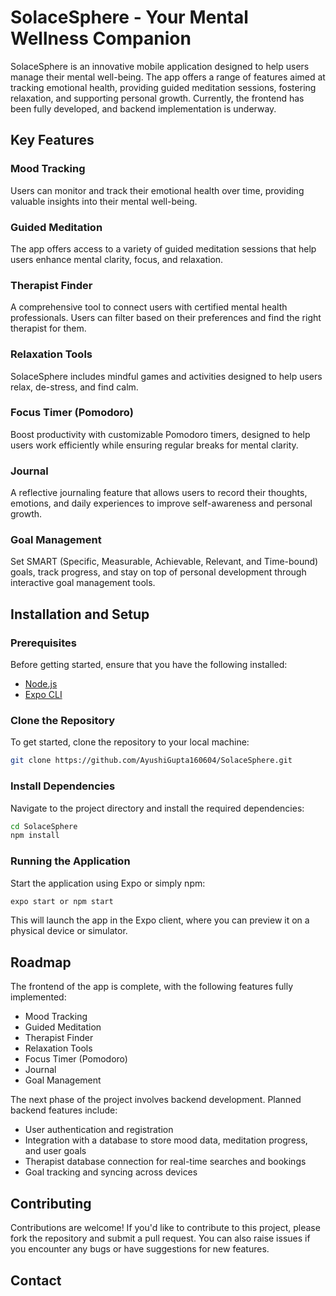 # SolaceSphere - Your Mental Wellness Companion

SolaceSphere is an innovative mobile application designed to help users manage their mental well-being. The app offers a range of features aimed at tracking emotional health, providing guided meditation sessions, fostering relaxation, and supporting personal growth. Currently, the frontend has been fully developed, and backend implementation is underway.

## Key Features

### Mood Tracking
Users can monitor and track their emotional health over time, providing valuable insights into their mental well-being.

### Guided Meditation
The app offers access to a variety of guided meditation sessions that help users enhance mental clarity, focus, and relaxation.

### Therapist Finder
A comprehensive tool to connect users with certified mental health professionals. Users can filter based on their preferences and find the right therapist for them.

### Relaxation Tools
SolaceSphere includes mindful games and activities designed to help users relax, de-stress, and find calm.

### Focus Timer (Pomodoro)
Boost productivity with customizable Pomodoro timers, designed to help users work efficiently while ensuring regular breaks for mental clarity.

### Journal
A reflective journaling feature that allows users to record their thoughts, emotions, and daily experiences to improve self-awareness and personal growth.

### Goal Management
Set SMART (Specific, Measurable, Achievable, Relevant, and Time-bound) goals, track progress, and stay on top of personal development through interactive goal management tools.

## Installation and Setup

### Prerequisites
Before getting started, ensure that you have the following installed:

- [Node.js](https://nodejs.org/)
- [Expo CLI](https://docs.expo.dev/get-started/installation/)

### Clone the Repository

To get started, clone the repository to your local machine:

```bash
git clone https://github.com/AyushiGupta160604/SolaceSphere.git
```

### Install Dependencies

Navigate to the project directory and install the required dependencies:

```bash
cd SolaceSphere
npm install
```

### Running the Application

Start the application using Expo or simply npm:

```bash
expo start or npm start
```

This will launch the app in the Expo client, where you can preview it on a physical device or simulator.

## Roadmap
The frontend of the app is complete, with the following features fully implemented:
- Mood Tracking
- Guided Meditation
- Therapist Finder
- Relaxation Tools
- Focus Timer (Pomodoro)
- Journal
- Goal Management

The next phase of the project involves backend development. Planned backend features include:
- User authentication and registration
- Integration with a database to store mood data, meditation progress, and user goals
- Therapist database connection for real-time searches and bookings
- Goal tracking and syncing across devices

## Contributing
Contributions are welcome! If you'd like to contribute to this project, please fork the repository and submit a pull request. You can also raise issues if you encounter any bugs or have suggestions for new features.

## Contact
